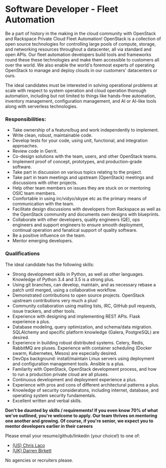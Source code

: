 # Software Developer - Fleet Automation

Be a part of history in the making in the cloud community with OpenStack and Rackspace
Private Cloud Fleet Automation! OpenStack is a collection of open source technologies for
controlling large pools of compute, storage, and networking resources throughout
a datacenter, all via standard and open APIs. Our fleet automation developers
build tools and frameworks round these these technologies and make them accessible to
customers all over the world. We also enable the world's foremost experts of operating OpenStack to
manage and deploy clouds in our customers' datacenters or ours.

The ideal candidates must be interested in solving operational problems at scale
with respect to system operation and cloud operation thorough automation, including
but not limited to things like hands-free automation, inventory management,
configuration management, and AI or AI-like tools along with serverless technologies.

### Responsibilities:

- Take ownership of a feature/bug and work independently to implement.
- Write clean, robust, maintainable code.
- Develop tests for your code, using unit, functional, and integration approaches.
- Review code in Gerrit.
- Co-design solutions with the team, users, and other OpenStack teams.
- Implement proof of concept, prototypes, and production-grade software.
- Take part in discussion on various topics relating to the project.
- Take part in team meetings and upstream (OpenStack) meetings and discussions with other projects.
- Help other team members on issues they are stuck on or mentoring OSIC team members.
- Comfortable in using irc/vidyo/skype etc as the primary means of communication with the team.
- Facilitate design discussions with developers from Rackspace as well as the OpenStack community and documents own designs with blueprints.
- Collaborate with other developers, quality engineers (QE), ops engineers and support engineers to ensure smooth deployment, continual operation and fanatical support of quality software.
- Be a positive influence on the team.
- Mentor emerging developers.

### Qualifications

The ideal candidate has the following skills:

- Strong development skills in Python, as well as other languages. Knowledge of Python 3.4 and 3.5 is a strong plus.
- Using git branches, can develop, maintain, and as necessary rebase a patch until merged, using a collaborative workflow.
- Demonstrated contributions to open source projects. OpenStack upstream contributions very much a plus!
- Community collaboration using mailing lists, IRC, GitHub pull requests, issue trackers, and other tools.
- Experience with designing and implementing REST APIs. Flask experience a plus.
- Database modeling, query optimization, and schema/data migration. SQLAlchemy and specific platform knowledge (Galera, PostgreSQL) are desired.
- Experience in building robust distributed systems. Celery, Redis, RabbitMQ are pluses. Experience with container scheduling (Docker swarm, Kubernetes, Mesos) are especially desired.
- DevOps background: install/maintain Linux servers using deployment and configuration management tools. Ansible is a plus.
- Familarity with OpenStack, OpenStack development process, and how to run a production private cloud are all pluses.
- Continuous development and deployment experience a plus.
- Experience with pros and cons of different architectural patterns a plus.
- Knowledge of security consideratons, including internet, database, and operating system security fundamentals.
- Excellent written and verbal skills.


**Don't be daunted by skills / requirements! If you even know 70% of what we've
outlined, you're welcome to apply. Our team thrives on mentoring one another
and growing. Of course, if you're senior, we expect you to mentor developers
earlier in their careers**

Please email your resume/github/linkedin (your choice!) to one of:

* [(US) Chris Laco](mailto:chris.laco@rackspace.com)
* [(UK) Darren Birkett](mailto:darren.birkett@rackspace.co.uk)

No agencies or recruiters please.

